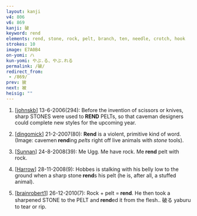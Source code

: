 ```yaml
---
layout: kanji
v4: 806
v6: 869
kanji: 破
keyword: rend
elements: rend, stone, rock, pelt, branch, ten, needle, crotch, hook
strokes: 10
image: E7A0B4
on-yomi: ハ
kun-yomi: やぶ.る、やぶ.れる
permalink: /破/
redirect_from:
 - /869/
prev: 披
next: 被
heisig: ""
---
```


1) [<a href="http://kanji.koohii.com/profile/johnskb">johnskb</a>] 13-6-2006(294): Before the invention of scissors or knives, sharp STONES were used to<strong> REND</strong> PELTs, so that caveman designers could complete new styles for the upcoming year.

2) [<a href="http://kanji.koohii.com/profile/dingomick">dingomick</a>] 21-2-2007(80): <strong>Rend</strong> is a violent, primitive kind of word. (Image: cavemen<strong> rend</strong>ing <em>pelts</em> right off live animals with <em>stone</em> tools).

3) [<a href="http://kanji.koohii.com/profile/Sunnan">Sunnan</a>] 24-8-2008(39): Me Ugg. Me have rock. Me<strong> rend</strong> pelt with rock.

4) [<a href="http://kanji.koohii.com/profile/Harrow">Harrow</a>] 28-11-2008(9): Hobbes is stalking with his belly low to the ground when a sharp stone<strong> rend</strong>s his pelt (he is, after all, a stuffed animal).

5) [<a href="http://kanji.koohii.com/profile/brainrobert1">brainrobert1</a>] 26-12-2010(7): Rock + pelt =<strong> rend</strong>. He then took a sharpened STONE to the PELT and<strong> rend</strong>ed it from the flesh.. 破る yaburu to tear or rip.

